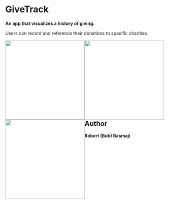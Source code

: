 # GiveTrack

**An app that visualizes a history of giving.**

Users can record and reference their donations to specific charities.

<img src="https://raw.githubusercontent.com/rjbx/Givetrack/master/images/giving.gif" style="float:left;" width="250"></img>
<img src="https://raw.githubusercontent.com/rjbx/Givetrack/master/images/record.gif" style="float:left;" width="250"></img>
<img src="https://raw.githubusercontent.com/rjbx/Givetrack/master/images/glance.gif" style="float:left;" width="250"></img>

## Author

**Robert (Bob) Basmaji**
